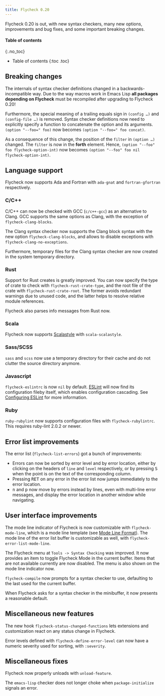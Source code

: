 ```yaml
---
title: Flycheck 0.20
---
```


Flycheck 0.20 is out, with new syntax checkers, many new options, improvements
and bug fixes, and some important breaking changes.

#### Table of contents ####
{:.no_toc}

* Table of contents
{:toc .toc}

## Breaking changes ##

The internals of syntax checker definitions changed in a backwards-incompatible
way.  Due to the way macros work in Emacs Lisp **all packages depending on
Flycheck** must be recompiled after upgrading to Flycheck 0.20!

Furthermore, the special meaning of a trailing equals sign in `(config …)` and
`(config-file …)` is removed.  Syntax checker definitions now need to explicitly
specify a function to concatenate the option and its arguments.  `(option
"--foo=" foo)` now becomes `(option "--foo=" foo concat)`.

As a consequence of this change, the position of the `filter` in `(option …)`
changed.  The `filter` is now in the **forth** element.  Hence, `(option "--foo"
foo flycheck-option-int)` now becomes `(option "--foo" foo nil
flycheck-option-int)`.

## Language support ##

Flycheck now supports Ada and Fortran with `ada-gnat` and `fortran-gfortran`
respectively.

### C/C++ ###

C/C++ can now be checked with GCC (`c/c++-gcc`) as an alternative to Clang.  GCC
supports the same options as Clang, with the exception of
`flycheck-clang-blocks`.

The Clang syntax checker now supports the Clang block syntax with the new option
`flycheck-clang-blocks`, and allows to disable exceptions with
`flycheck-clang-no-exceptions`.

Furthermore, temporary files for the Clang syntax checker are now created in the
system temporary directory.

### Rust ###

Support for Rust creates is greatly improved.  You can now specify the type of
crate to check with `flycheck-rust-crate-type`, and the root file of the crate
with `flycheck-rust-crate-root`.  The former avoids redundant warnings due to
unused code, and the latter helps to resolve relative module references.

Flycheck also parses info messages from Rust now.

### Scala ###

Flycheck now supports [Scalastyle][] with `scala-scalastyle`.

[scalastyle]: http://www.scalastyle.org/

### Sass/SCSS ###

`sass` and `scss` now use a temporary directory for their cache and do not
clutter the source directory anymore.

### Javascript ###

`flycheck-eslintrc` is now `nil` by default.  [ESLint][] will now find its
configuration fileby itself, which enables configuration cascading.  See
[Configuring ESLint][] for more information.

[ESLint]: http://eslint.org/
[Configuring ESLint]: http://eslint.org/docs/configuring/

### Ruby ###

`ruby-rubylint` now supports configuration files with `flycheck-rubylintrc`.
This requires ruby-lint 2.0.2 or newer.

## Error list improvements ##

The error list (`flycheck-list-errors`) got a bunch of improvements:

* Errors can now be sorted by error level and by error location, either by
  clicking on the headers of `line` and `level` respectively, or by pressing
  <kbd>S</kbd> when the point is on the text of the corresponding column.
* Pressing <kbd>RET</kbd> on any error in the error list now jumps immediately
  to the error location.
* <kbd>n</kbd> and <kbd>p</kbd> now move by errors instead by lines, even with
  multi-line error messages, and display the error location in another window
  while navigating.

## User interface improvements ##

The mode line indicator of Flycheck is now customizable with
`flycheck-mode-line`, which is a mode line template (see [Mode Line Format][]).
The mode line of the error list buffer is customizable as well, with
`flycheck-error-list-mode-line`.

The Flycheck menu at `Tools -> Syntax Checking` was improved.  It
now provides an item to toggle Flycheck Mode in the current buffer.  Items that
are not available currently are now disabled.  The menu is also shown on the
mode line indicator now.

`flycheck-compile` now prompts for a syntax checker to use, defaulting to the
last used for the current buffer.

When Flycheck asks for a syntax checker in the minibuffer, it now presents a
reasonable default.

[Mode Line Format]: https://www.gnu.org/software/emacs/manual/html_node/elisp/Mode-Line-Format.html

## Miscellaneous new features ##

The new hook `flycheck-status-changed-functions` lets extensions and
customization react on any status change in Flycheck.

Error levels defined with `flycheck-define-error-level` can now have a numeric
severity used for sorting, with `:severity`.

## Miscellaneous fixes ##

Flycheck now properly unloads with `unload-feature`.

The `emacs-lisp` checker does not longer choke when `package-initialize` signals
an error.
